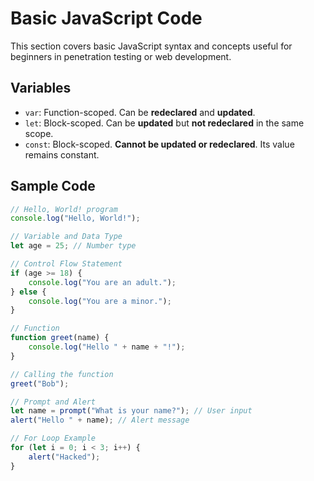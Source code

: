 # Basic JavaScript Code

This section covers basic JavaScript syntax and concepts useful for beginners in penetration testing or web development.

## Variables

- `var`: Function-scoped. Can be **redeclared** and **updated**.
- `let`: Block-scoped. Can be **updated** but **not redeclared** in the same scope.
- `const`: Block-scoped. **Cannot be updated or redeclared**. Its value remains constant.

## Sample Code

```js
// Hello, World! program
console.log("Hello, World!");

// Variable and Data Type
let age = 25; // Number type

// Control Flow Statement
if (age >= 18) {
    console.log("You are an adult.");
} else {
    console.log("You are a minor.");
}

// Function
function greet(name) {
    console.log("Hello " + name + "!");
}

// Calling the function
greet("Bob");

// Prompt and Alert
let name = prompt("What is your name?"); // User input
alert("Hello " + name); // Alert message

// For Loop Example
for (let i = 0; i < 3; i++) {
    alert("Hacked");
}
```